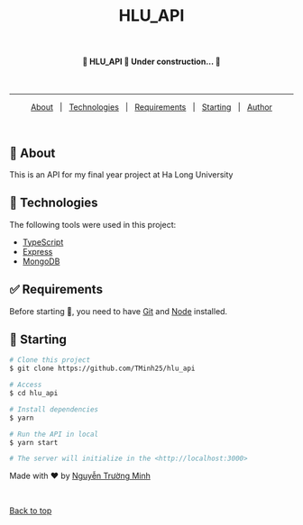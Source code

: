 <div align="center" id="top"> 
  <!-- <img src="./.github/app.gif" alt="Hlu_api" /> -->

<!-- &#xa0; -->

  <!-- <a href="https://hlu_api.netlify.app">Demo</a> -->
</div>

<h1 align="center">HLU_API</h1>

<!-- <p align="center">
  <img alt="Github top language" src="https://img.shields.io/github/languages/top/{{YOUR_GITHUB_USERNAME}}/hlu_api?color=56BEB8">

  <img alt="Github language count" src="https://img.shields.io/github/languages/count/{{YOUR_GITHUB_USERNAME}}/hlu_api?color=56BEB8">

  <img alt="Repository size" src="https://img.shields.io/github/repo-size/{{YOUR_GITHUB_USERNAME}}/hlu_api?color=56BEB8">

  <img alt="License" src="https://img.shields.io/github/license/{{YOUR_GITHUB_USERNAME}}/hlu_api?color=56BEB8">

  <img alt="Github issues" src="https://img.shields.io/github/issues/{{YOUR_GITHUB_USERNAME}}/hlu_api?color=56BEB8" />

  <img alt="Github forks" src="https://img.shields.io/github/forks/{{YOUR_GITHUB_USERNAME}}/hlu_api?color=56BEB8" />

  <img alt="Github stars" src="https://img.shields.io/github/stars/{{YOUR_GITHUB_USERNAME}}/hlu_api?color=56BEB8" />
</p> -->

<!-- Status -->

<br>

<h4 align="center"> 
	🚧  HLU_API 🚀 Under construction...  🚧
</h4>

<br>

<hr>

<p align="center">
  <a href="#dart-about">About</a> &#xa0; | &#xa0; 
  <!-- <a href="#sparkles-features">Features</a> &#xa0; | &#xa0; -->
  <a href="#rocket-technologies">Technologies</a> &#xa0; | &#xa0;
  <a href="#white_check_mark-requirements">Requirements</a> &#xa0; | &#xa0;
  <a href="#checkered_flag-starting">Starting</a> &#xa0; | &#xa0;
  <!-- <a href="#memo-license">License</a> &#xa0; | &#xa0; -->
  <a href="https://github.com/{{TMinh25}}" target="_blank">Author</a>
</p>

<br>

## :dart: About

This is an API for my final year project at Ha Long University

<!-- Project: <a href='https://github.com/{{TMinh25}}/hlu_api'>Ha Long University</a> -->

<!-- ## :sparkles: Features ##

:heavy_check_mark: Feature 1;\
:heavy_check_mark: Feature 2;\
:heavy_check_mark: Feature 3; -->

## :rocket: Technologies

The following tools were used in this project:

- [TypeScript](https://www.typescriptlang.org/)
- [Express](https://expressjs.com/)
- [MongoDB](https://www.mongodb.com/)

## :white_check_mark: Requirements

Before starting :checkered_flag:, you need to have [Git](https://git-scm.com) and [Node](https://nodejs.org/en/) installed.

## :checkered_flag: Starting

```bash
# Clone this project
$ git clone https://github.com/TMinh25/hlu_api

# Access
$ cd hlu_api

# Install dependencies
$ yarn

# Run the API in local
$ yarn start

# The server will initialize in the <http://localhost:3000>
```

Made with :heart: by <a href="https://github.com/TMinh25" target="_blank">Nguyễn Trường Minh</a>

&#xa0;

<a href="#top">Back to top</a>
